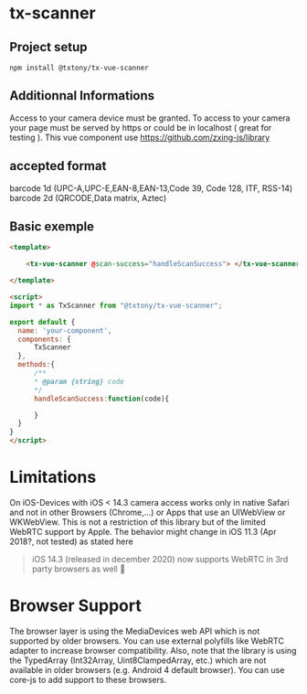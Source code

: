 # tx-scanner

## Project setup
```
npm install @txtony/tx-vue-scanner

```
## Additionnal Informations
Access to your camera device must be granted. To access to your camera your page must be served
by https or could be in localhost ( great for testing ). This vue component use
https://github.com/zxing-js/library

## accepted format
barcode 1d (UPC-A,UPC-E,EAN-8,EAN-13,Code 39, Code 128, ITF, RSS-14)
barcode 2d (QRCODE,Data matrix, Aztec)

## Basic exemple
```html
<template>

    <tx-vue-scanner @scan-success="handleScanSuccess"> </tx-vue-scanner>

</template>

<script>
import * as TxScanner from "@txtony/tx-vue-scanner";

export default {
  name: 'your-component',
  components: {
      TxScanner
  },
  methods:{
      /**
      * @param {string} code
      */
      handleScanSuccess:function(code){

      }
  }
}
</script>
```
# Limitations
On iOS-Devices with iOS < 14.3 camera access works only in native Safari and not in other Browsers (Chrome,...) or Apps that use an UIWebView or WKWebView. This is not a restriction of this library but of the limited WebRTC support by Apple. The behavior might change in iOS 11.3 (Apr 2018?, not tested) as stated here

>iOS 14.3 (released in december 2020) now supports WebRTC in 3rd party browsers as well 🎉

# Browser Support
The browser layer is using the MediaDevices web API which is not supported by older browsers.
You can use external polyfills like WebRTC adapter to increase browser compatibility.
Also, note that the library is using the TypedArray (Int32Array, Uint8ClampedArray, etc.) which are not available in older browsers (e.g. Android 4 default browser).
You can use core-js to add support to these browsers.
